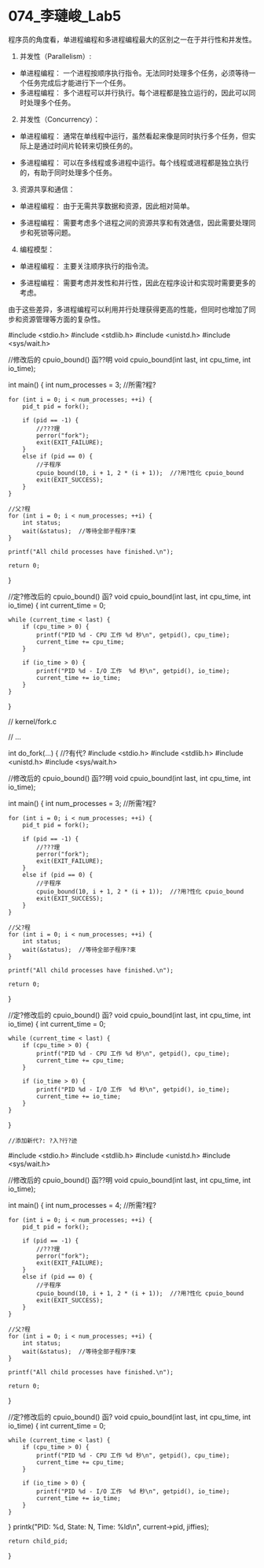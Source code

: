 # 074_李璉峻_Lab5

程序员的角度看，单进程编程和多进程编程最大的区别之一在于并行性和并发性。

1. 并发性（Parallelism）:
   
  * 单进程编程： 一个进程按顺序执行指令。无法同时处理多个任务，必须等待一个任务完成后才能进行下一个任务。
  * 多进程编程： 多个进程可以并行执行。每个进程都是独立运行的，因此可以同时处理多个任务。

2. 并发性（Concurrency）：
  * 单进程编程： 通常在单线程中运行，虽然看起来像是同时执行多个任务，但实际上是通过时间片轮转来切换任务的。

  * 多进程编程： 可以在多线程或多进程中运行。每个线程或进程都是独立执行的，有助于同时处理多个任务。

3. 资源共享和通信：
  * 单进程编程： 由于无需共享数据和资源，因此相对简单。
  
  * 多进程编程： 需要考虑多个进程之间的资源共享和有效通信，因此需要处理同步和死锁等问题。

4. 编程模型：
  * 单进程编程： 主要关注顺序执行的指令流。

  * 多进程编程： 需要考虑并发性和并行性，因此在程序设计和实现时需要更多的考虑。


由于这些差异，多进程编程可以利用并行处理获得更高的性能，但同时也增加了同步和资源管理等方面的复杂性。




#include <stdio.h>
#include <stdlib.h>
#include <unistd.h>
#include <sys/wait.h>

//修改后的 cpuio_bound() 函??明
void cpuio_bound(int last, int cpu_time, int io_time);

int main() {
    int num_processes = 3;  //所需?程?

    for (int i = 0; i < num_processes; ++i) {
        pid_t pid = fork();

        if (pid == -1) {
            //???理
            perror("fork");
            exit(EXIT_FAILURE);
        }
        else if (pid == 0) {
            //子程序
            cpuio_bound(10, i + 1, 2 * (i + 1));  //?用?性化 cpuio_bound
            exit(EXIT_SUCCESS);
        }
    }

    //父?程
    for (int i = 0; i < num_processes; ++i) {
        int status;
        wait(&status);  //等待全部子程序?束
    }

    printf("All child processes have finished.\n");

    return 0;
}

//定?修改后的 cpuio_bound() 函?
void cpuio_bound(int last, int cpu_time, int io_time) {
    int current_time = 0;

    while (current_time < last) {
        if (cpu_time > 0) {
            printf("PID %d - CPU 工作 %d 秒\n", getpid(), cpu_time);
            current_time += cpu_time;
        }

        if (io_time > 0) {
            printf("PID %d - I/O 工作  %d 秒\n", getpid(), io_time);
            current_time += io_time;
        }
    }
}


// kernel/fork.c

// ...

int do_fork(...) {
    //?有代?
#include <stdio.h>
#include <stdlib.h>
#include <unistd.h>
#include <sys/wait.h>

//修改后的 cpuio_bound() 函??明
void cpuio_bound(int last, int cpu_time, int io_time);

int main() {
    int num_processes = 3;  //所需?程?

    for (int i = 0; i < num_processes; ++i) {
        pid_t pid = fork();

        if (pid == -1) {
            //???理
            perror("fork");
            exit(EXIT_FAILURE);
        }
        else if (pid == 0) {
            //子程序
            cpuio_bound(10, i + 1, 2 * (i + 1));  //?用?性化 cpuio_bound
            exit(EXIT_SUCCESS);
        }
    }

    //父?程
    for (int i = 0; i < num_processes; ++i) {
        int status;
        wait(&status);  //等待全部子程序?束
    }

    printf("All child processes have finished.\n");

    return 0;
}

//定?修改后的 cpuio_bound() 函?
void cpuio_bound(int last, int cpu_time, int io_time) {
    int current_time = 0;

    while (current_time < last) {
        if (cpu_time > 0) {
            printf("PID %d - CPU 工作 %d 秒\n", getpid(), cpu_time);
            current_time += cpu_time;
        }

        if (io_time > 0) {
            printf("PID %d - I/O 工作  %d 秒\n", getpid(), io_time);
            current_time += io_time;
        }
    }
}


    //添加新代?: ?入?行?迹
#include <stdio.h>
#include <stdlib.h>
#include <unistd.h>
#include <sys/wait.h>

//修改后的 cpuio_bound() 函??明
void cpuio_bound(int last, int cpu_time, int io_time);

int main() {
    int num_processes = 4;  //所需?程?

    for (int i = 0; i < num_processes; ++i) {
        pid_t pid = fork();

        if (pid == -1) {
            //???理
            perror("fork");
            exit(EXIT_FAILURE);
        }
        else if (pid == 0) {
            //子程序
            cpuio_bound(10, i + 1, 2 * (i + 1));  //?用?性化 cpuio_bound
            exit(EXIT_SUCCESS);
        }
    }

    //父?程
    for (int i = 0; i < num_processes; ++i) {
        int status;
        wait(&status);  //等待全部子程序?束
    }

    printf("All child processes have finished.\n");

    return 0;
}

//定?修改后的 cpuio_bound() 函?
void cpuio_bound(int last, int cpu_time, int io_time) {
    int current_time = 0;

    while (current_time < last) {
        if (cpu_time > 0) {
            printf("PID %d - CPU 工作 %d 秒\n", getpid(), cpu_time);
            current_time += cpu_time;
        }

        if (io_time > 0) {
            printf("PID %d - I/O 工作  %d 秒\n", getpid(), io_time);
            current_time += io_time;
        }
    }
}
    printk("PID: %d, State: N, Time: %ld\n", current->pid, jiffies);

    

    return child_pid;
}


